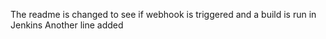 The readme is changed to see if webhook is triggered and a build is run in Jenkins
Another line added